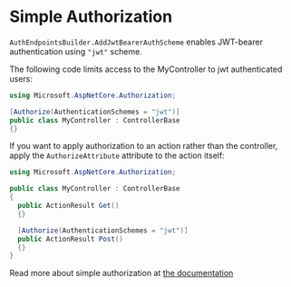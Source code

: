 # Simple Authorization

`AuthEndpointsBuilder.AddJwtBearerAuthScheme` enables JWT-bearer authentication using `"jwt"` scheme.

The following code limits access to the MyController to jwt authenticated users:

```cs
using Microsoft.AspNetCore.Authorization;

[Authorize(AuthenticationSchemes = "jwt")]
public class MyController : ControllerBase
{}
```

If you want to apply authorization to an action rather than the controller, apply the `AuthorizeAttribute` attribute to the action itself:

```cs
using Microsoft.AspNetCore.Authorization;

public class MyController : ControllerBase
{
  public ActionResult Get()
  {}  

  [Authorize(AuthenticationSchemes = "jwt")]
  public ActionResult Post() 
  {}
}
```

Read more about simple authorization at [the documentation](https://docs.microsoft.com/en-us/aspnet/core/security/authorization/simple)

